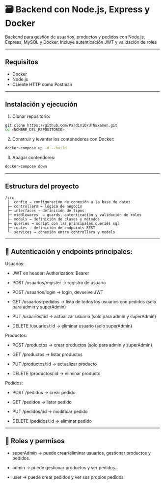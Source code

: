 # 🗃️ Backend con Node.js, Express y Docker
Backend para gestión de usuarios, productos y pedidos con Node.js, Express, MySQL y Docker. Incluye autenticación JWT y validación de roles

---

## Requisitos

- Docker
- Node.js
- CLiente HTTP como Postman

---

## Instalación y ejecución

1. Clonar repositorio:
```bash
git clone https://github.com/PardiniO/UTNExamen.git
cd <NOMBRE_DEL_REPOSITORIO>
```
2. Construir y levantar los contenedores con Docker:
```bash
docker-compose up -d --build
```
3. Apagar contendores:
```bash
docker-compose down
```

---

## Estructura del proyecto
```
/src
 ├─ config → configuración de conexión a la base de datos
 ├─ controllers → lógica de negocio
 ├─ interfaces → definición de tipos
 ├─ middlewares  → guards, autenticación y validación de roles
 ├─ models → definición de clases y métodos
 ├─ queries → script con las principales queries sql 
 ├─ routes → definición de endpoints REST
 └─ services → conexión entre controllers y models
```
---

## 🔑 Autenticación y endpoints principales:

Usuarios:
- JWT en header: Authorization: Bearer <token>

- POST /usuarios/register → registro de usuario

- POST /usuarios/login → login, devuelve JWT

- GET /usuarios-pedidos → lista de todos los usuarios con pedidos (solo para admin y superAdmin)

- PUT /usuarios/:id  → actualizar usuario (solo para admin y superAdmin)

- DELETE /usuarios/:id  → eliminar usuario (solo superAdmin)

Productos:

- POST /productos → crear productos (solo para admin y superAdmin)

- GET /productos → listar productos

- PUT /productos/:id → actualizar producto

- DELETE /productos/:id → eliminar producto

Pedidos:

- POST /pedidos → crear pedido

- GET /pedidos → listar pedido

- PUT /pedidos/:id → modificar pedido

- DELETE /pedidos/:id → eliminar pedido

---

## 🔑 Roles y permisos

- superAdmin → puede crear/eliminar usuarios, gestionar productos y pedidos.

- admin → puede gestionar productos y ver pedidos.

- user → puede crear pedidos y ver sus propios pedidos




